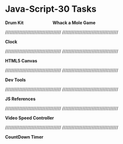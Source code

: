 # Java-Script-30 Tasks

**Drum Kit**&nbsp;&nbsp;&nbsp;&nbsp;&nbsp;&nbsp;&nbsp;&nbsp;&nbsp;&nbsp;&nbsp;&nbsp;&nbsp;&nbsp;&nbsp;&nbsp;&nbsp;&nbsp;&nbsp;&nbsp;&nbsp;&nbsp;&nbsp;&nbsp;**Whack a Mole Game**

//////////////////////////////////// ////////////////////////////////////

**Clock**

//////////////////////////////////// ////////////////////////////////////

**HTML5 Canvas**

//////////////////////////////////// ////////////////////////////////////

**Dev Tools**

//////////////////////////////////// ////////////////////////////////////

**JS References**

//////////////////////////////////// ////////////////////////////////////

**Video Speed Controller**

//////////////////////////////////// ////////////////////////////////////

**CountDown Timer**
